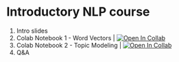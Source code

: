 # Introductory NLP course

1. Intro slides
2. Colab Notebook 1 - Word Vectors | [![Open In Collab](https://colab.research.google.com/assets/colab-badge.svg)](https://github.com/semmi88/NLP_course/blob/main/MCC_2021_Nov/NLP_workshop_Word_Vectors.ipynb)
3. Colab Notebook 2 - Topic Modeling | [![Open In Collab](https://colab.research.google.com/assets/colab-badge.svg)](https://github.com/semmi88/NLP_course/blob/main/MCC_2021_Nov/NLP_workshop_Topic_Modeling.ipynb)
4. Q&A
